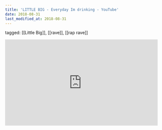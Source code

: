 ```yaml
---
title: 'LITTLE BIG - Everyday Im drinking - YouTube'
date: 2018-08-31
last_modified_at: 2018-08-31
---
```

tagged: [[Little Big]], [[rave]], [[rap rave]]
<iframe allow="accelerometer; autoplay; clipboard-write; encrypted-media; gyroscope; picture-in-picture" allowfullscreen="" frameborder="0" height="281" id="youtube_iframe" src="https://www.youtube.com/embed/QrU1hZxSEXQ?feature=oembed&amp;enablejsapi=1&amp;origin=https://safe.txmblr.com&amp;wmode=opaque" width="500"></iframe>